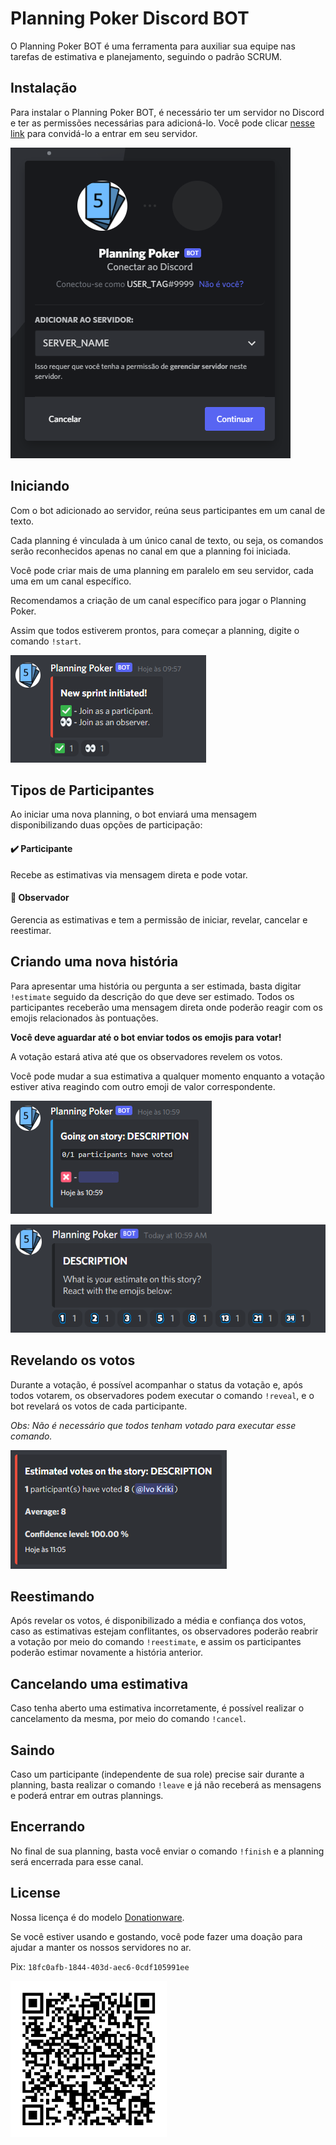 ﻿# Planning Poker Discord BOT

O Planning Poker BOT é uma ferramenta para auxiliar sua equipe nas tarefas de estimativa e planejamento, seguindo o padrão SCRUM.

## Instalação

Para instalar o Planning Poker BOT, é necessário ter um servidor no Discord e ter as permissões necessárias para adicioná-lo.
Você pode clicar [nesse link](https://bit.ly/DiscordPlanningPokerBot) para convidá-lo a entrar em seu servidor.

![Adicionando ao servidor](./img/add-bot.png)

## Iniciando

Com o bot adicionado ao servidor, reúna seus participantes em um canal de texto. 

Cada planning é vinculada à um único canal de texto, ou seja, os comandos serão reconhecidos apenas no canal em que a planning foi iniciada.

Você pode criar mais de uma planning em paralelo em seu servidor, cada uma em um canal específico. 

Recomendamos a criação de um canal específico para jogar o Planning Poker.

Assim que todos estiverem prontos, para começar a planning, digite o comando `!start`.

![Iniciando a planning](./img/start.png)

## Tipos de Participantes

Ao iniciar uma nova planning, o bot enviará uma mensagem disponibilizando duas opções de participação:

#### ✔️ Participante
Recebe as estimativas via mensagem direta e pode votar.

#### 👀 Observador
Gerencia as estimativas e tem a permissão de iniciar, revelar, cancelar e reestimar.

## Criando uma nova história

Para apresentar uma história ou pergunta a ser estimada, basta digitar `!estimate` seguido da descrição do que deve ser estimado. Todos os participantes receberão uma mensagem direta onde poderão reagir com os emojis relacionados às pontuações.

**Você deve aguardar até o bot enviar todos os emojis para votar!**

A votação estará ativa até que os observadores revelem os votos.

Você pode mudar a sua estimativa a qualquer momento enquanto a votação estiver ativa reagindo com outro emoji de valor correspondente.

![Votação - Visão geral](./img/estimate-in-progress.png)

![Votação - Visão do participante](./img/estimate-voting.png)

## Revelando os votos
Durante a votação, é possível acompanhar o status da votação e, após todos votarem, os observadores podem executar o comando `!reveal`, e o bot revelará os votos de cada participante.

*Obs: Não é necessário que todos tenham votado para executar esse comando.*

![Revelando](./img/reveal.png)

## Reestimando
Após revelar os votos, é disponibilizado a média e confiança dos votos, caso as estimativas estejam conflitantes, os observadores poderão reabrir a votação por meio do comando `!reestimate`, e assim os participantes poderão estimar novamente a história anterior.

## Cancelando uma estimativa
Caso tenha aberto uma estimativa incorretamente, é possível realizar o cancelamento da mesma, por meio do comando `!cancel`.

## Saindo 
Caso um participante (independente de sua role) precise sair durante a planning, basta realizar o comando `!leave` e já não receberá as mensagens e poderá entrar em outras plannings.

## Encerrando
No final de sua planning, basta você enviar o comando `!finish` e a planning será encerrada para esse canal.

## License
Nossa licença é do modelo [Donationware](https://wikipedia.org/wiki/Donationware).

Se você estiver usando e gostando, você pode fazer uma doação para ajudar a manter os nossos servidores no ar.

Pix: `18fc0afb-1844-403d-aec6-0cdf105991ee`

<img src="./img/pix.png" width="250" height="250">